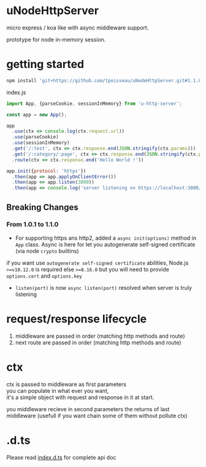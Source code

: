 # uNodeHttpServer

micro express / koa like with async middleware support.

prototype for node in-memory session.

# getting started
```bash
npm install 'git+https://github.com/tpoisseau/uNodeHttpServer.git#1.1.0'
```

index.js
```js
import App, {parseCookie, sessionInMemory} from 'u-http-server';

const app = new App();

app
  .use(ctx => console.log(ctx.request.url))
  .use(parseCookie)
  .use(sessionInMemory)
  .get('/:test', ctx => ctx.response.end(JSON.stringify(ctx.params)))
  .get('/:category/:page', ctx => ctx.response.end(JSON.stringify(ctx.params)))
  .route(ctx => ctx.response.end('Hello World !'))

app.init({protocol: 'https'})
  .then(app => app.applyOnClientError())
  .then(app => app.listen(3000))
  .then(app => console.log('server listening on https://localhost:3000/'))
```

## Breaking Changes
### From 1.0.1 to 1.1.0
- For supporting https ans http2, added a `async init(options)` method in `App` class.
  Async is here for let you autogenerate self-signed certificate (via node `crypto` builtins)

if you want use `autogenerate self-signed certificate` abilities, Node.js `>=v10.12.0` is required
else `>=8.16.0` but you will need to provide `options.cert` and `options.key`
- `listen(port)` is now `async listen(port)` resolved when server is truly listening

# request/response lifecycle
1. middleware are passed in order (matching http methods and route)  
2. next route are passed in order (matching http methods and route)

# ctx
ctx is passed to middleware as first parameters  
you can populate in what ever you want,  
it's a simple object with request and response in it at start.

you middleware recieve in second parameters the returns of last middleware (usefull if you want chain some of them without pollute ctx)

# .d.ts
Please read [index.d.ts](index.d.ts) for complete api doc